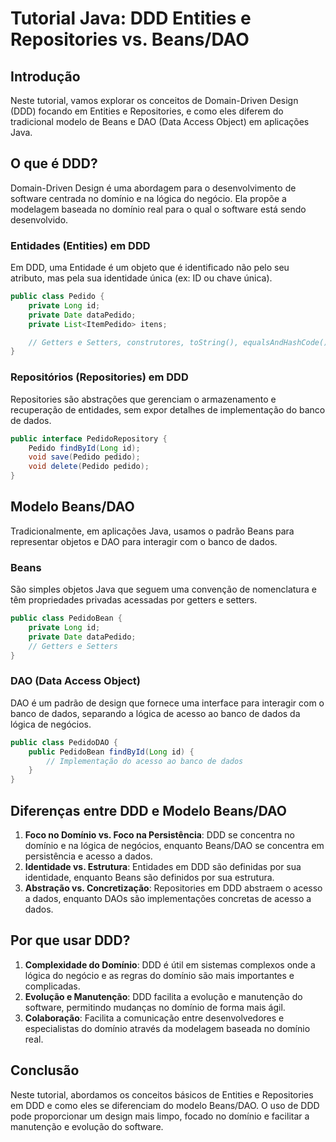 
# Tutorial Java: DDD Entities e Repositories vs. Beans/DAO

## Introdução

Neste tutorial, vamos explorar os conceitos de Domain-Driven Design (DDD) focando em Entities e Repositories, e como eles diferem do tradicional modelo de Beans e DAO (Data Access Object) em aplicações Java.

## O que é DDD?

Domain-Driven Design é uma abordagem para o desenvolvimento de software centrada no domínio e na lógica do negócio. Ela propõe a modelagem baseada no domínio real para o qual o software está sendo desenvolvido.

### Entidades (Entities) em DDD

Em DDD, uma Entidade é um objeto que é identificado não pelo seu atributo, mas pela sua identidade única (ex: ID ou chave única).

```java
public class Pedido {
    private Long id;
    private Date dataPedido;
    private List<ItemPedido> itens;

    // Getters e Setters, construtores, toString(), equalsAndHashCode(), clone()
}
```

### Repositórios (Repositories) em DDD

Repositories são abstrações que gerenciam o armazenamento e recuperação de entidades, sem expor detalhes de implementação do banco de dados.

```java
public interface PedidoRepository {
    Pedido findById(Long id);
    void save(Pedido pedido);
    void delete(Pedido pedido);
}
```

## Modelo Beans/DAO

Tradicionalmente, em aplicações Java, usamos o padrão Beans para representar objetos e DAO para interagir com o banco de dados.

### Beans

São simples objetos Java que seguem uma convenção de nomenclatura e têm propriedades privadas acessadas por getters e setters.

```java
public class PedidoBean {
    private Long id;
    private Date dataPedido;
    // Getters e Setters
}
```

### DAO (Data Access Object)

DAO é um padrão de design que fornece uma interface para interagir com o banco de dados, separando a lógica de acesso ao banco de dados da lógica de negócios.

```java
public class PedidoDAO {
    public PedidoBean findById(Long id) {
        // Implementação do acesso ao banco de dados
    }
}
```

## Diferenças entre DDD e Modelo Beans/DAO

1. **Foco no Domínio vs. Foco na Persistência**: DDD se concentra no domínio e na lógica de negócios, enquanto Beans/DAO se concentra em persistência e acesso a dados.
2. **Identidade vs. Estrutura**: Entidades em DDD são definidas por sua identidade, enquanto Beans são definidos por sua estrutura.
3. **Abstração vs. Concretização**: Repositories em DDD abstraem o acesso a dados, enquanto DAOs são implementações concretas de acesso a dados.

## Por que usar DDD?

1. **Complexidade do Domínio**: DDD é útil em sistemas complexos onde a lógica do negócio e as regras do domínio são mais importantes e complicadas.
2. **Evolução e Manutenção**: DDD facilita a evolução e manutenção do software, permitindo mudanças no domínio de forma mais ágil.
3. **Colaboração**: Facilita a comunicação entre desenvolvedores e especialistas do domínio através da modelagem baseada no domínio real.

## Conclusão

Neste tutorial, abordamos os conceitos básicos de Entities e Repositories em DDD e como eles se diferenciam do modelo Beans/DAO. O uso de DDD pode proporcionar um design mais limpo, focado no domínio e facilitar a manutenção e evolução do software.

